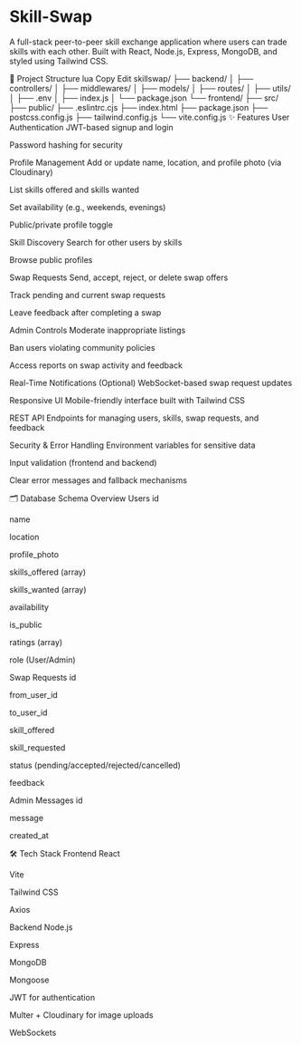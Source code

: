 # Skill-Swap
A full-stack peer-to-peer skill exchange application where users can trade skills with each other. Built with React, Node.js, Express, MongoDB, and styled using Tailwind CSS.

📁 Project Structure
lua
Copy
Edit
skillswap/
├── backend/
│   ├── controllers/
│   ├── middlewares/
│   ├── models/
│   ├── routes/
│   ├── utils/
│   ├── .env
│   ├── index.js
│   └── package.json
└── frontend/
    ├── src/
    ├── public/
    ├── .eslintrc.cjs
    ├── index.html
    ├── package.json
    ├── postcss.config.js
    ├── tailwind.config.js
    └── vite.config.js
✨ Features
User Authentication
JWT-based signup and login

Password hashing for security

Profile Management
Add or update name, location, and profile photo (via Cloudinary)

List skills offered and skills wanted

Set availability (e.g., weekends, evenings)

Public/private profile toggle

Skill Discovery
Search for other users by skills

Browse public profiles

Swap Requests
Send, accept, reject, or delete swap offers

Track pending and current swap requests

Leave feedback after completing a swap

Admin Controls
Moderate inappropriate listings

Ban users violating community policies

Access reports on swap activity and feedback

Real-Time Notifications
(Optional) WebSocket-based swap request updates

Responsive UI
Mobile-friendly interface built with Tailwind CSS

REST API
Endpoints for managing users, skills, swap requests, and feedback

Security & Error Handling
Environment variables for sensitive data

Input validation (frontend and backend)

Clear error messages and fallback mechanisms

🗂️ Database Schema Overview
Users
id

name

location

profile_photo

skills_offered (array)

skills_wanted (array)

availability

is_public

ratings (array)

role (User/Admin)

Swap Requests
id

from_user_id

to_user_id

skill_offered

skill_requested

status (pending/accepted/rejected/cancelled)

feedback

Admin Messages
id

message

created_at

🛠️ Tech Stack
Frontend
React

Vite

Tailwind CSS

Axios

Backend
Node.js

Express

MongoDB

Mongoose

JWT for authentication

Multer + Cloudinary for image uploads

WebSockets 

